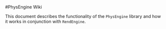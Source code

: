#PhysEngine Wiki

This document describes the functionality of the `PhysEngine` library and how it works in conjunction with
`RendEngine`.
